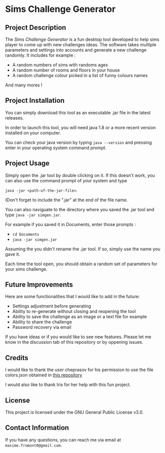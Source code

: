 # Sims Challenge Generator

## Project Description

The *Sims Challenge Generator* is a fun desktop tool developed to help sims player to come up with new challenges ideas.
The software takes multiple parameters and settings into accounts and generate a new challenge randomly. It includes for example :

- A random numbers of sims with randoms ages
- A random number of rooms and floors in your house
- A random challenge colour picked in a list of funny colours names

And many mores !

## Project Installation

You can simply download this tool as an executable .jar file in the latest releases.

In order to launch this tool, you will need java 1.8 or a more recent version installed on your computer.

You can check your java version by typing `java --version` and pressing enter in your operating system command prompt.

## Project Usage

Simply open the .jar tool by double clicking on it. If this doesn't work, you can also use the command prompt of your system and type 

`java -jar <path-of-the-jar-file>`. 

(Don't forget to include the ".jar" at the end of the file name.

You can also naviguate to the directory where you saved the .jar tool and type 
`java -jar simgen.jar`.

For example if you saved it in Documents, enter those prompts :

* `cd Documents`
* `java -jar simgen.jar`

Assuming the you didn't rename the .jar tool. If so, simply use the name you gave it.

Each time the tool open, you should obtain a random set of parameters for your sims challenge.

## Future Improvements

Here are some functionalities that I would like to add in the future:

- Settings adjustment before generating
- Ability to re-generate without closing and reopening the tool
- Ability to save the challenge as an image or a text file for example
- Ability to share the challenge
- Password recovery via email

If you have ideas or if you would like to see new features. Please let me know in the discussion tab of this repository or by oppening issues.

## Credits

I would like to thank the user cheprasov for his permission to use the file colors.json obtained in [this repository](www.github.com/cheprasov/json-colors)

I would also like to thank Iris for her help with this fun project.

## License

This project is licensed under the GNU General Public License v3.0.

## Contact Information

If you have any questions, you can reach me via email at `maxime.fromont0@gmail.com`.
